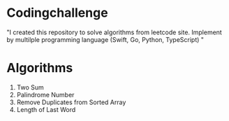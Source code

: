 # Codingchallenge

"I created this repository to solve algorithms from leetcode site. Implement by multilple programming language (Swift, Go, Python, TypeScript) "


<h1>Algorithms</h1>

1. Two Sum
2. Palindrome Number
3. Remove Duplicates from Sorted Array
4. Length of Last Word 
  


